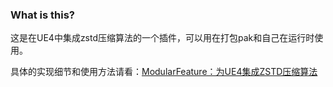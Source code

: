 ### What is this?

这是在UE4中集成zstd压缩算法的一个插件，可以用在打包pak和自己在运行时使用。

具体的实现细节和使用方法请看：[ModularFeature：为UE4集成ZSTD压缩算法](https://imzlp.com/posts/8470/)
